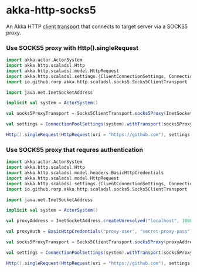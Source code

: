 # akka-http-socks5

An Akka HTTP [client transport](https://doc.akka.io/docs/akka-http/current/client-side/client-transport.html) that connects to target server via a SOCKS5 proxy.

### Use SOCKS5 proxy with Http().singleRequest

```scala
import akka.actor.ActorSystem
import akka.http.scaladsl.Http
import akka.http.scaladsl.model.HttpRequest
import akka.http.scaladsl.settings.{ClientConnectionSettings, ConnectionPoolSettings}
import io.github.rorp.akka.http.scaladsl.socks5.Socks5ClientTransport

import java.net.InetSocketAddress

implicit val system = ActorSystem()

val socks5ProxyTransport = Socks5ClientTransport.socks5Proxy(InetSocketAddress.createUnresolved("localhost", 1080))

val settings = ConnectionPoolSettings(system).withTransport(socks5ProxyTransport)

Http().singleRequest(HttpRequest(uri = "https://github.com"), settings = settings)
```

### Use SOCKS5 proxy that requres authentication

```scala
import akka.actor.ActorSystem
import akka.http.scaladsl.Http
import akka.http.scaladsl.model.headers.BasicHttpCredentials
import akka.http.scaladsl.model.HttpRequest
import akka.http.scaladsl.settings.{ClientConnectionSettings, ConnectionPoolSettings}
import io.github.rorp.akka.http.scaladsl.socks5.Socks5ClientTransport

import java.net.InetSocketAddress

implicit val system = ActorSystem()

val proxyAddress = InetSocketAddress.createUnresolved("localhost", 1080)

val proxyAuth = BasicHttpCredentials("proxy-user", "secret-proxy-pass")

val socks5ProxyTransport = Socks5ClientTransport.socks5Proxy(proxyAddress, proxyAuth)

val settings = ConnectionPoolSettings(system).withTransport(socks5ProxyTransport)

Http().singleRequest(HttpRequest(uri = "https://github.com"), settings = settings)
```

